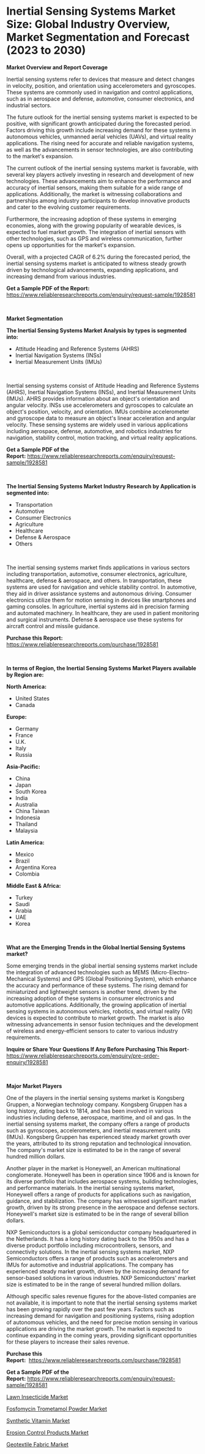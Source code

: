 <p><h1>Inertial Sensing Systems Market Size: Global Industry Overview, Market Segmentation and Forecast (2023 to 2030)</h1></p><p><strong>Market Overview and Report Coverage</strong></p>
<p><p>Inertial sensing systems refer to devices that measure and detect changes in velocity, position, and orientation using accelerometers and gyroscopes. These systems are commonly used in navigation and control applications, such as in aerospace and defense, automotive, consumer electronics, and industrial sectors.</p><p>The future outlook for the inertial sensing systems market is expected to be positive, with significant growth anticipated during the forecasted period. Factors driving this growth include increasing demand for these systems in autonomous vehicles, unmanned aerial vehicles (UAVs), and virtual reality applications. The rising need for accurate and reliable navigation systems, as well as the advancements in sensor technologies, are also contributing to the market's expansion.</p><p>The current outlook of the inertial sensing systems market is favorable, with several key players actively investing in research and development of new technologies. These advancements aim to enhance the performance and accuracy of inertial sensors, making them suitable for a wide range of applications. Additionally, the market is witnessing collaborations and partnerships among industry participants to develop innovative products and cater to the evolving customer requirements.</p><p>Furthermore, the increasing adoption of these systems in emerging economies, along with the growing popularity of wearable devices, is expected to fuel market growth. The integration of inertial sensors with other technologies, such as GPS and wireless communication, further opens up opportunities for the market's expansion.</p><p>Overall, with a projected CAGR of 6.2% during the forecasted period, the inertial sensing systems market is anticipated to witness steady growth driven by technological advancements, expanding applications, and increasing demand from various industries.</p></p>
<p><strong>Get a Sample PDF of the Report:</strong> <a href="https://www.reliableresearchreports.com/enquiry/request-sample/1928581">https://www.reliableresearchreports.com/enquiry/request-sample/1928581</a></p>
<p>&nbsp;</p>
<p><strong>Market Segmentation</strong></p>
<p><strong>The Inertial Sensing Systems Market Analysis by types is segmented into:</strong></p>
<p><ul><li>Attitude Heading and Reference Systems (AHRS)</li><li>Inertial Navigation Systems (INSs)</li><li>Inertial Measurement Units (IMUs)</li></ul></p>
<p>&nbsp;</p>
<p><p>Inertial sensing systems consist of Attitude Heading and Reference Systems (AHRS), Inertial Navigation Systems (INSs), and Inertial Measurement Units (IMUs). AHRS provides information about an object's orientation and angular velocity. INSs use accelerometers and gyroscopes to calculate an object's position, velocity, and orientation. IMUs combine accelerometer and gyroscope data to measure an object's linear acceleration and angular velocity. These sensing systems are widely used in various applications including aerospace, defense, automotive, and robotics industries for navigation, stability control, motion tracking, and virtual reality applications.</p></p>
<p><strong>Get a Sample PDF of the Report:</strong>&nbsp;<a href="https://www.reliableresearchreports.com/enquiry/request-sample/1928581">https://www.reliableresearchreports.com/enquiry/request-sample/1928581</a></p>
<p>&nbsp;</p>
<p><strong>The Inertial Sensing Systems Market Industry Research by Application is segmented into:</strong></p>
<p><ul><li>Transportation</li><li>Automotive</li><li>Consumer Electronics</li><li>Agriculture</li><li>Healthcare</li><li>Defense & Aerospace</li><li>Others</li></ul></p>
<p>&nbsp;</p>
<p><p>The inertial sensing systems market finds applications in various sectors including transportation, automotive, consumer electronics, agriculture, healthcare, defense & aerospace, and others. In transportation, these systems are used for navigation and vehicle stability control. In automotive, they aid in driver assistance systems and autonomous driving. Consumer electronics utilize them for motion sensing in devices like smartphones and gaming consoles. In agriculture, inertial systems aid in precision farming and automated machinery. In healthcare, they are used in patient monitoring and surgical instruments. Defense & aerospace use these systems for aircraft control and missile guidance.</p></p>
<p><strong>Purchase this Report:</strong>&nbsp; <a href="https://www.reliableresearchreports.com/purchase/1928581">https://www.reliableresearchreports.com/purchase/1928581</a></p>
<p>&nbsp;</p>
<p><strong>In terms of Region, the Inertial Sensing Systems Market Players available by Region are:</strong></p>
<p>
    <p> <strong> North America: </strong>
        <ul>
            <li>United States</li>
            <li>Canada</li>
        </ul>
        </p> 
    <p> <strong> Europe: </strong>
        <ul>
            <li>Germany</li>
            <li>France</li>
            <li>U.K.</li>
            <li>Italy</li>
            <li>Russia</li>
        </ul>
        </p> 
    <p> <strong> Asia-Pacific: </strong>
        <ul>
            <li>China</li>
            <li>Japan</li>
            <li>South Korea</li>
            <li>India</li>
            <li>Australia</li>
            <li>China Taiwan</li>
            <li>Indonesia</li>
            <li>Thailand</li>
            <li>Malaysia</li>
        </ul>
        </p> 
    <p> <strong> Latin America: </strong>
        <ul>
            <li>Mexico</li>
            <li>Brazil</li>
            <li>Argentina Korea</li>
            <li>Colombia</li>
        </ul>
        </p> 
    <p> <strong> Middle East & Africa: </strong>
        <ul>
            <li>Turkey</li>
            <li>Saudi</li>
            <li>Arabia</li>
            <li>UAE</li>
            <li>Korea</li>
        </ul>
    </p>
    </p>
<p>&nbsp;</p>
<p><strong>What are the Emerging Trends in the Global Inertial Sensing Systems market?</strong></p>
<p><p>Some emerging trends in the global inertial sensing systems market include the integration of advanced technologies such as MEMS (Micro-Electro-Mechanical Systems) and GPS (Global Positioning System), which enhance the accuracy and performance of these systems. The rising demand for miniaturized and lightweight sensors is another trend, driven by the increasing adoption of these systems in consumer electronics and automotive applications. Additionally, the growing application of inertial sensing systems in autonomous vehicles, robotics, and virtual reality (VR) devices is expected to contribute to market growth. The market is also witnessing advancements in sensor fusion techniques and the development of wireless and energy-efficient sensors to cater to various industry requirements.</p></p>
<p><strong>Inquire or Share Your Questions If Any Before Purchasing This Report</strong>- <a href="https://www.reliableresearchreports.com/enquiry/pre-order-enquiry/1928581">https://www.reliableresearchreports.com/enquiry/pre-order-enquiry/1928581</a></p>
<p>&nbsp;</p>
<p><strong>Major Market Players</strong></p>
<p><p>One of the players in the inertial sensing systems market is Kongsberg Gruppen, a Norwegian technology company. Kongsberg Gruppen has a long history, dating back to 1814, and has been involved in various industries including defense, aerospace, maritime, and oil and gas. In the inertial sensing systems market, the company offers a range of products such as gyroscopes, accelerometers, and inertial measurement units (IMUs). Kongsberg Gruppen has experienced steady market growth over the years, attributed to its strong reputation and technological innovation. The company's market size is estimated to be in the range of several hundred million dollars.</p><p>Another player in the market is Honeywell, an American multinational conglomerate. Honeywell has been in operation since 1906 and is known for its diverse portfolio that includes aerospace systems, building technologies, and performance materials. In the inertial sensing systems market, Honeywell offers a range of products for applications such as navigation, guidance, and stabilization. The company has witnessed significant market growth, driven by its strong presence in the aerospace and defense sectors. Honeywell's market size is estimated to be in the range of several billion dollars.</p><p>NXP Semiconductors is a global semiconductor company headquartered in the Netherlands. It has a long history dating back to the 1950s and has a diverse product portfolio including microcontrollers, sensors, and connectivity solutions. In the inertial sensing systems market, NXP Semiconductors offers a range of products such as accelerometers and IMUs for automotive and industrial applications. The company has experienced steady market growth, driven by the increasing demand for sensor-based solutions in various industries. NXP Semiconductors' market size is estimated to be in the range of several hundred million dollars.</p><p>Although specific sales revenue figures for the above-listed companies are not available, it is important to note that the inertial sensing systems market has been growing rapidly over the past few years. Factors such as increasing demand for navigation and positioning systems, rising adoption of autonomous vehicles, and the need for precise motion sensing in various applications are driving the market growth. The market is expected to continue expanding in the coming years, providing significant opportunities for these players to increase their sales revenue.</p></p>
<p><strong>Purchase this Report:</strong>&nbsp;&nbsp;<a href="https://www.reliableresearchreports.com/purchase/1928581">https://www.reliableresearchreports.com/purchase/1928581</a></p>
<p></p>
<p><strong>Get a Sample PDF of the Report:</strong>&nbsp;<a href="https://www.reliableresearchreports.com/enquiry/request-sample/1928581">https://www.reliableresearchreports.com/enquiry/request-sample/1928581</a></p>
<p><p><a href="https://medium.com/@jackytorphy/decoding-lawn-insecticide-market-metrics-market-share-trends-and-growth-patterns-ebf4ee88f3f5">Lawn Insecticide Market</a></p><p><a href="https://medium.com/@ashlybednar2023/fosfomycin-trometamol-powder-market-outlook-industry-overview-and-forecast-2023-to-2030-972d20e38496">Fosfomycin Trometamol Powder Market</a></p><p><a href="https://medium.com/@joannebell6556/synthetic-vitamin-nbsp-market-focuses-on-market-share-size-and-projected-forecast-till-2030-b30e66370b78">Synthetic Vitamin Market</a></p><p><a href="https://medium.com/@markuspagac2023/erosion-control-products-market-size-and-market-trends-complete-industry-overview-2023-to-2030-00250455f489">Erosion Control Products Market</a></p><p><a href="https://medium.com/@katlynbauch/geotextile-fabric-market-share-evolution-and-market-growth-trends-2023-2030-e30686b07b40">Geotextile Fabric Market</a></p></p>